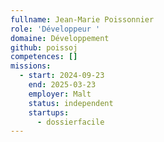 ```yaml
---
fullname: Jean-Marie Poissonnier
role: 'Développeur '
domaine: Développement
github: poissoj
competences: []
missions:
  - start: 2024-09-23
    end: 2025-03-23
    employer: Malt
    status: independent
    startups:
      - dossierfacile
---
```

